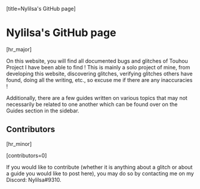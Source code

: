 [title=Nylilsa's GitHub page]
# Nylilsa's GitHub page

[hr_major]  

On this website, you will find all documented bugs and glitches of Touhou Project I have been able to find ! This is mainly a solo project of mine, from developing this website, discovering glitches, verifying glitches others have found, doing all the writing, etc., so excuse me if there are any inaccuracies !

Additionally, there are a few guides written on various topics that may not necessarily be related to one another which can be found over on the Guides section in the sidebar.



## Contributors
[hr_minor] 

[contributors=0]


If you would like to contribute (whether it is anything about a glitch or about a guide you would like to post here), you may do so by contacting me on my Discord: Nylilsa#9310.
